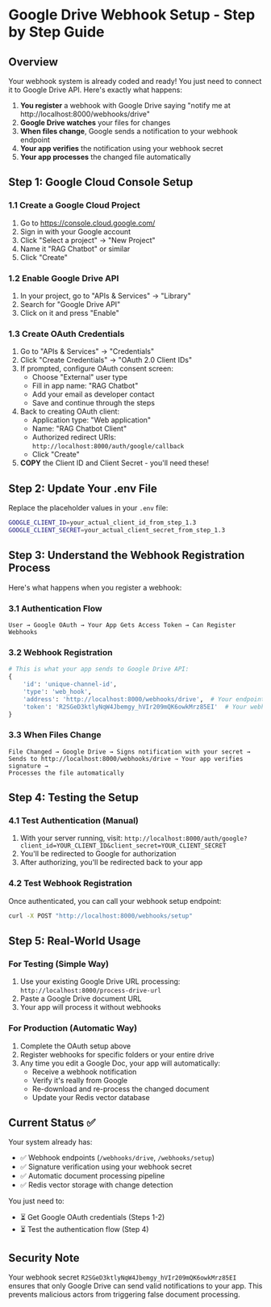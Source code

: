 # Google Drive Webhook Setup - Step by Step Guide

## Overview
Your webhook system is already coded and ready! You just need to connect it to Google Drive API. Here's exactly what happens:

1. **You register** a webhook with Google Drive saying "notify me at http://localhost:8000/webhooks/drive"
2. **Google Drive watches** your files for changes
3. **When files change**, Google sends a notification to your webhook endpoint
4. **Your app verifies** the notification using your webhook secret
5. **Your app processes** the changed file automatically

## Step 1: Google Cloud Console Setup

### 1.1 Create a Google Cloud Project
1. Go to https://console.cloud.google.com/
2. Sign in with your Google account
3. Click "Select a project" → "New Project"
4. Name it "RAG Chatbot" or similar
5. Click "Create"

### 1.2 Enable Google Drive API
1. In your project, go to "APIs & Services" → "Library"
2. Search for "Google Drive API"
3. Click on it and press "Enable"

### 1.3 Create OAuth Credentials
1. Go to "APIs & Services" → "Credentials"
2. Click "Create Credentials" → "OAuth 2.0 Client IDs"
3. If prompted, configure OAuth consent screen:
   - Choose "External" user type
   - Fill in app name: "RAG Chatbot"
   - Add your email as developer contact
   - Save and continue through the steps
4. Back to creating OAuth client:
   - Application type: "Web application"
   - Name: "RAG Chatbot Client"
   - Authorized redirect URIs: `http://localhost:8000/auth/google/callback`
   - Click "Create"
5. **COPY** the Client ID and Client Secret - you'll need these!

## Step 2: Update Your .env File

Replace the placeholder values in your `.env` file:

```bash
GOOGLE_CLIENT_ID=your_actual_client_id_from_step_1.3
GOOGLE_CLIENT_SECRET=your_actual_client_secret_from_step_1.3
```

## Step 3: Understand the Webhook Registration Process

Here's what happens when you register a webhook:

### 3.1 Authentication Flow
```
User → Google OAuth → Your App Gets Access Token → Can Register Webhooks
```

### 3.2 Webhook Registration
```python
# This is what your app sends to Google Drive API:
{
    'id': 'unique-channel-id',
    'type': 'web_hook',
    'address': 'http://localhost:8000/webhooks/drive',  # Your endpoint
    'token': 'R2SGeD3ktlyNqW4Jbemgy_hVIr209mQK6owkMrz85EI'  # Your webhook secret
}
```

### 3.3 When Files Change
```
File Changed → Google Drive → Signs notification with your secret → 
Sends to http://localhost:8000/webhooks/drive → Your app verifies signature → 
Processes the file automatically
```

## Step 4: Testing the Setup

### 4.1 Test Authentication (Manual)
1. With your server running, visit: `http://localhost:8000/auth/google?client_id=YOUR_CLIENT_ID&client_secret=YOUR_CLIENT_SECRET`
2. You'll be redirected to Google for authorization
3. After authorizing, you'll be redirected back to your app

### 4.2 Test Webhook Registration
Once authenticated, you can call your webhook setup endpoint:
```bash
curl -X POST "http://localhost:8000/webhooks/setup"
```

## Step 5: Real-World Usage

### For Testing (Simple Way)
1. Use your existing Google Drive URL processing: `http://localhost:8000/process-drive-url`
2. Paste a Google Drive document URL
3. Your app will process it without webhooks

### For Production (Automatic Way)
1. Complete the OAuth setup above
2. Register webhooks for specific folders or your entire drive
3. Any time you edit a Google Doc, your app will automatically:
   - Receive a webhook notification
   - Verify it's really from Google
   - Re-download and re-process the changed document
   - Update your Redis vector database

## Current Status ✅

Your system already has:
- ✅ Webhook endpoints (`/webhooks/drive`, `/webhooks/setup`)
- ✅ Signature verification using your webhook secret
- ✅ Automatic document processing pipeline
- ✅ Redis vector storage with change detection

You just need to:
- ⏳ Get Google OAuth credentials (Steps 1-2)
- ⏳ Test the authentication flow (Step 4)

## Security Note

Your webhook secret `R2SGeD3ktlyNqW4Jbemgy_hVIr209mQK6owkMrz85EI` ensures that only Google Drive can send valid notifications to your app. This prevents malicious actors from triggering false document processing. 